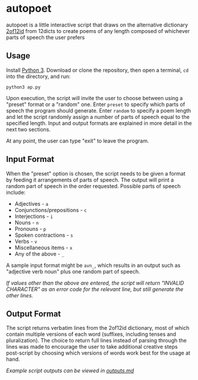 # autopoet
autopoet is a little interactive script that draws on the alternative dictionary [2of12id](http://wordlist.aspell.net/alt12dicts-infl-readme/) from 12dicts to create poems of any length composed of whichever parts of speech the user prefers

## Usage
Install [Python 3](https://www.python.org/downloads/). Download or clone the repository, then open a terminal, `cd` into the directory, and run:

`python3 ap.py`

Upon execution, the script will invite the user to choose between using a "preset" format or a "random" one. Enter `preset` to specify which parts of speech the program should generate. Enter `random` to specify a poem length and let the script randomly assign a number of parts of speech equal to the specified length. Input and output formats are explained in more detail in the next two sections.

At any point, the user can type "exit" to leave the program.

## Input Format
When the "preset" option is chosen, the script needs to be given a format by feeding it arrangements of parts of speech. The output will print a random part of speech in the order requested. Possible parts of speech include:
* Adjectives - `a`
* Conjunctions/prepositions - `c`
* Interjections - `i`
* Nouns - `n`
* Pronouns - `p`
* Spoken contractions - `s`
* Verbs - `v`
* Miscellaneous items - `x`
* Any of the above - `_`

A sample input format might be `avn_`, which results in an output such as "adjective verb noun" plus one random part of speech.

*If values other than the above are entered, the script will return "INVALID CHARACTER" as an error code for the relevant line, but still generate the other lines.*

## Output Format
The script returns verbatim lines from the 2of12id dictionary, most of which contain multiple versions of each word (suffixes, including tenses and pluralization). The choice to return full lines instead of parsing through the lines was made to encourage the user to take additional creative steps post-script by choosing which versions of words work best for the usage at hand.

*Example script outputs can be viewed in [outputs.md](/outputs.md)*